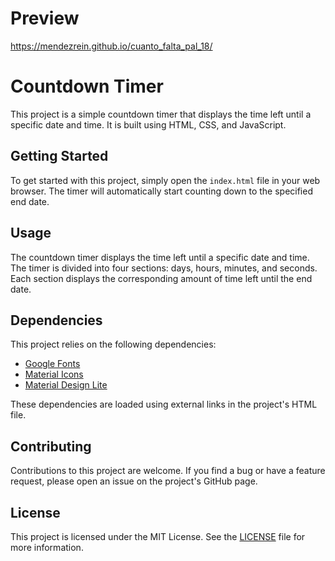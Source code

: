 # Preview
https://mendezrein.github.io/cuanto_falta_pal_18/

# Countdown Timer

This project is a simple countdown timer that displays the time left until a specific date and time. It is built using HTML, CSS, and JavaScript.

## Getting Started

To get started with this project, simply open the `index.html` file in your web browser. The timer will automatically start counting down to the specified end date.

## Usage

The countdown timer displays the time left until a specific date and time. The timer is divided into four sections: days, hours, minutes, and seconds. Each section displays the corresponding amount of time left until the end date.

## Dependencies

This project relies on the following dependencies:

- [Google Fonts](https://fonts.google.com/)
- [Material Icons](https://fonts.google.com/icons)
- [Material Design Lite](https://getmdl.io/)

These dependencies are loaded using external links in the project's HTML file.

## Contributing

Contributions to this project are welcome. If you find a bug or have a feature request, please open an issue on the project's GitHub page.

## License

This project is licensed under the MIT License. See the [LICENSE](LICENSE) file for more information.
